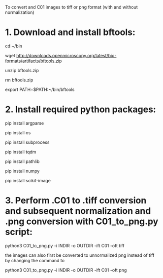 To convert and C01 images to tiff or png format (with and without normalization)

# 1. Download and install bftools:
cd ~/bin

wget http://downloads.openmicroscopy.org/latest/bio-formats/artifacts/bftools.zip

unzip bftools.zip

rm bftools.zip

export PATH=$PATH:~/bin/bftools

# 2. Install required python packages:
pip install argparse

pip install os

pip install subprocess

pip install tqdm

pip install pathlib

pip install numpy

pip install scikit-image

# 3. Perform .C01 to .tiff conversion and subsequent normalization and .png conversion with C01_to_png.py script:
python3 C01_to_png.py -i INDIR -o OUTDIR -ift C01 -oft tiff

the images can also first be converted to unnormalized png instead of tiff by changing the command to

python3 C01_to_png.py -i INDIR -o OUTDIR -ift C01 -oft png

